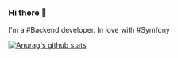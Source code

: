 ### Hi there 👋
I'm a #Backend developer. In love with #Symfony

[![Anurag's github stats](https://github-readme-stats.vercel.app/api?username=robertosanval&show_icons=true&theme=radical)](https://github.com/anuraghazra/github-readme-stats)

<!--
**robertosanval/robertosanval** is a ✨ _special_ ✨ repository because its `README.md` (this file) appears on your GitHub profile.

Here are some ideas to get you started:

- 🔭 I’m currently working on ...
- 🌱 I’m currently learning ...
- 👯 I’m looking to collaborate on ...
- 🤔 I’m looking for help with ...
- 💬 Ask me about ...
- 📫 How to reach me: ...
- 😄 Pronouns: ...
- ⚡ Fun fact: ...
-->
